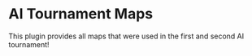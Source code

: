 # AI Tournament Maps

This plugin provides all maps that were used in the first and second AI tournament!